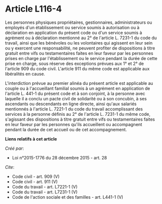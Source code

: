 # Article L116-4

Les personnes physiques propriétaires, gestionnaires, administrateurs ou employés d'un établissement ou service soumis à
autorisation ou à déclaration en application du présent code ou d'un service soumis à agrément ou à déclaration mentionné au
2° de l'article L. 7231-1 du code du travail, ainsi que les bénévoles ou les volontaires qui agissent en leur sein ou y
exercent une responsabilité, ne peuvent profiter de dispositions à titre gratuit entre vifs ou testamentaires faites en leur
faveur par les personnes prises en charge par l'établissement ou le service pendant la durée de cette prise en charge, sous
réserve des exceptions prévues aux 1° et 2° de l'article 909 du code civil. L'article 911 du même code est applicable aux
libéralités en cause. 

L'interdiction prévue au premier alinéa du présent article est applicable au couple ou à l'accueillant familial soumis à un
agrément en application de l'article L. 441-1 du présent code et à son conjoint, à la personne avec laquelle il a conclu un
pacte civil de solidarité ou à son concubin, à ses ascendants ou descendants en ligne directe, ainsi qu'aux salariés
mentionnés à l'article L. 7221-1 du code du travail accomplissant des services à la personne définis au 2° de l'article L.
7231-1 du même code, s'agissant des dispositions à titre gratuit entre vifs ou testamentaires faites en leur faveur par les
personnes qu'ils accueillent ou accompagnent pendant la durée de cet accueil ou de cet accompagnement.

**Liens relatifs à cet article**

_Créé par_:

  - Loi n°2015-1776 du 28 décembre 2015 - art. 28

_Cite_:

  - Code civil - art. 909 (V)
  - Code civil - art. 911 (V)
  - Code du travail - art. L7221-1 (V)
  - Code du travail - art. L7231-1 (V)
  - Code de l'action sociale et des familles - art. L441-1 (V)
